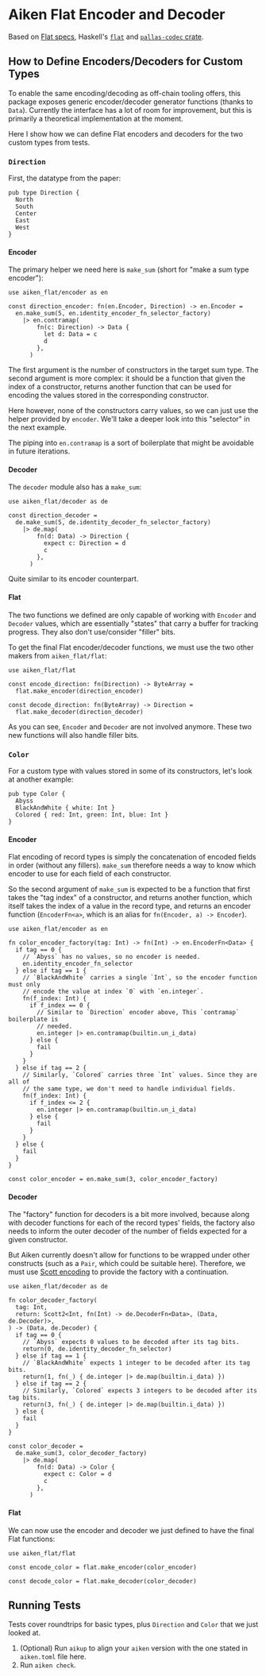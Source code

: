 # Aiken Flat Encoder and Decoder

Based on [Flat specs](http://quid2.org/docs/Flat.pdf), Haskell's
[`flat`](https://hackage.haskell.org/package/flat-0.6) and
[`pallas-codec` crate](https://github.com/txpipe/pallas/tree/main/pallas-codec).

## How to Define Encoders/Decoders for Custom Types

To enable the same encoding/decoding as off-chain tooling offers, this package
exposes generic encoder/decoder generator functions (thanks to `Data`).
Currently the interface has a lot of room for improvement, but this is primarily
a theoretical implementation at the moment.

Here I show how we can define Flat encoders and decoders for the two custom
types from tests.

### `Direction`
First, the datatype from the paper:
```aiken
pub type Direction {
  North
  South
  Center
  East
  West
}
```

#### Encoder
The primary helper we need here is `make_sum` (short for "make a sum type
encoder"):
```aiken
use aiken_flat/encoder as en

const direction_encoder: fn(en.Encoder, Direction) -> en.Encoder =
  en.make_sum(5, en.identity_encoder_fn_selector_factory)
    |> en.contramap(
        fn(c: Direction) -> Data {
          let d: Data = c
          d
        },
      )
```
The first argument is the number of constructors in the target sum type. The
second argument is more complex: it should be a function that given the index of
a constructor, returns another function that can be used for encoding the
values stored in the corresponding constructor.

Here however, none of the constructors carry values, so we can just use the
helper provided by `encoder`. We'll take a deeper look into this "selector" in
the next example.

The piping into `en.contramap` is a sort of boilerplate that might be avoidable
in future iterations.

#### Decoder
The `decoder` module also has a `make_sum`:
```aiken
use aiken_flat/decoder as de

const direction_decoder =
  de.make_sum(5, de.identity_decoder_fn_selector_factory)
    |> de.map(
        fn(d: Data) -> Direction {
          expect c: Direction = d
          c
        },
      )
```
Quite similar to its encoder counterpart.

#### Flat

The two functions we defined are only capable of working with `Encoder` and
`Decoder` values, which are essentially "states" that carry a buffer for
tracking progress. They also don't use/consider "filler" bits.

To get the final Flat encoder/decoder functions, we must use the two other
makers from `aiken_flat/flat`:
```aiken
use aiken_flat/flat

const encode_direction: fn(Direction) -> ByteArray =
  flat.make_encoder(direction_encoder)

const decode_direction: fn(ByteArray) -> Direction =
  flat.make_decoder(direction_decoder)
```
As you can see, `Encoder` and `Decoder` are not involved anymore. These two new
functions will also handle filler bits.

### `Color`
For a custom type with values stored in some of its constructors, let's look at
another example:
```aiken
pub type Color {
  Abyss
  BlackAndWhite { white: Int }
  Colored { red: Int, green: Int, blue: Int }
}
```

#### Encoder

Flat encoding of record types is simply the concatenation of encoded fields in
order (without any fillers). `make_sum` therefore needs a way to know which
encoder to use for each field of each constructor.

So the second argument of `make_sum` is expected to be a function that first
takes the "tag index" of a constructor, and returns another function, which
itself takes the index of a value in the record type, and returns an encoder
function (`EncoderFn<a>`, which is an alias for `fn(Encoder, a) -> Encoder`).
```aiken
use aiken_flat/encoder as en

fn color_encoder_factory(tag: Int) -> fn(Int) -> en.EncoderFn<Data> {
  if tag == 0 {
    // `Abyss` has no values, so no encoder is needed.
    en.identity_encoder_fn_selector
  } else if tag == 1 {
    // `BlackAndWhite` carries a single `Int`, so the encoder function must only
    // encode the value at index `0` with `en.integer`.
    fn(f_index: Int) {
      if f_index == 0 {
        // Similar to `Direction` encoder above, This `contramap` boilerplate is
        // needed.
        en.integer |> en.contramap(builtin.un_i_data)
      } else {
        fail
      }
    }
  } else if tag == 2 {
    // Similarly, `Colored` carries three `Int` values. Since they are all of
    // the same type, we don't need to handle individual fields.
    fn(f_index: Int) {
      if f_index <= 2 {
        en.integer |> en.contramap(builtin.un_i_data)
      } else {
        fail
      }
    }
  } else {
    fail
  }
}

const color_encoder = en.make_sum(3, color_encoder_factory)
```

#### Decoder

The "factory" function for decoders is a bit more involved, because along with
decoder functions for each of the record types' fields, the factory also needs
to inform the outer decoder of the number of fields expected for a given
constructor.

But Aiken currently doesn't allow for functions to be wrapped under other
constructs (such as a `Pair`, which could be suitable here). Therefore, we must
use [Scott encoding](https://keyan-m.github.io/aiken-scott-utils/aiken_scott_utils/types.html#Scott2) to
provide the factory with a continuation.
```aiken
use aiken_flat/decoder as de

fn color_decoder_factory(
  tag: Int,
  return: Scott2<Int, fn(Int) -> de.DecoderFn<Data>, (Data, de.Decoder)>,
) -> (Data, de.Decoder) {
  if tag == 0 {
    // `Abyss` expects 0 values to be decoded after its tag bits.
    return(0, de.identity_decoder_fn_selector)
  } else if tag == 1 {
    // `BlackAndWhite` expects 1 integer to be decoded after its tag bits.
    return(1, fn(_) { de.integer |> de.map(builtin.i_data) })
  } else if tag == 2 {
    // Similarly, `Colored` expects 3 integers to be decoded after its tag bits.
    return(3, fn(_) { de.integer |> de.map(builtin.i_data) })
  } else {
    fail
  }
}

const color_decoder =
  de.make_sum(3, color_decoder_factory)
    |> de.map(
        fn(d: Data) -> Color {
          expect c: Color = d
          c
        },
      )
```

#### Flat

We can now use the encoder and decoder we just defined to have the final Flat
functions:
```aiken
use aiken_flat/flat

const encode_color = flat.make_encoder(color_encoder)

const decode_color = flat.make_decoder(color_decoder)
```

## Running Tests

Tests cover roundtrips for basic types, plus `Direction` and `Color` that we
just looked at.

1. (Optional) Run `aikup` to align your `aiken` version with the one stated in
   `aiken.toml` file here.
2. Run `aiken check`.
